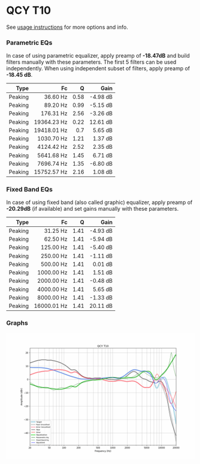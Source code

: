 # QCY T10
See [usage instructions](https://github.com/jaakkopasanen/AutoEq#usage) for more options and info.

### Parametric EQs
In case of using parametric equalizer, apply preamp of **-18.47dB** and build filters manually
with these parameters. The first 5 filters can be used independently.
When using independent subset of filters, apply preamp of **-18.45 dB**.

| Type    | Fc          |    Q | Gain     |
|--------:|------------:|-----:|---------:|
| Peaking | 36.60 Hz    | 0.58 | -4.98 dB |
| Peaking | 89.20 Hz    | 0.99 | -5.15 dB |
| Peaking | 176.31 Hz   | 2.56 | -3.26 dB |
| Peaking | 19364.23 Hz | 0.22 | 12.61 dB |
| Peaking | 19418.01 Hz | 0.7  | 5.65 dB  |
| Peaking | 1030.70 Hz  | 1.21 | 1.37 dB  |
| Peaking | 4124.42 Hz  | 2.52 | 2.35 dB  |
| Peaking | 5641.68 Hz  | 1.45 | 6.71 dB  |
| Peaking | 7696.74 Hz  | 1.35 | -6.80 dB |
| Peaking | 15752.57 Hz | 2.16 | 1.08 dB  |

### Fixed Band EQs
In case of using fixed band (also called graphic) equalizer, apply preamp of **-20.29dB**
(if available) and set gains manually with these parameters.

| Type    | Fc          |    Q | Gain     |
|--------:|------------:|-----:|---------:|
| Peaking | 31.25 Hz    | 1.41 | -4.93 dB |
| Peaking | 62.50 Hz    | 1.41 | -5.94 dB |
| Peaking | 125.00 Hz   | 1.41 | -5.40 dB |
| Peaking | 250.00 Hz   | 1.41 | -1.11 dB |
| Peaking | 500.00 Hz   | 1.41 | 0.01 dB  |
| Peaking | 1000.00 Hz  | 1.41 | 1.51 dB  |
| Peaking | 2000.00 Hz  | 1.41 | -0.48 dB |
| Peaking | 4000.00 Hz  | 1.41 | 5.65 dB  |
| Peaking | 8000.00 Hz  | 1.41 | -1.33 dB |
| Peaking | 16000.01 Hz | 1.41 | 20.11 dB |

### Graphs
![](./QCY%20T10.png)